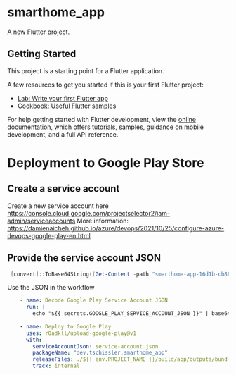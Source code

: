 # smarthome_app

A new Flutter project.

## Getting Started

This project is a starting point for a Flutter application.

A few resources to get you started if this is your first Flutter project:

- [Lab: Write your first Flutter app](https://docs.flutter.dev/get-started/codelab)
- [Cookbook: Useful Flutter samples](https://docs.flutter.dev/cookbook)

For help getting started with Flutter development, view the
[online documentation](https://docs.flutter.dev/), which offers tutorials,
samples, guidance on mobile development, and a full API reference.


# Deployment to Google Play Store
## Create a service account
Create a new service account here https://console.cloud.google.com/projectselector2/iam-admin/serviceaccounts
More information: https://damienaicheh.github.io/azure/devops/2021/10/25/configure-azure-devops-google-play-en.html

## Provide the service account JSON
``` Powershell
 [convert]::ToBase64String((Get-Content -path "smarthome-app-16d1b-cb8873d5fc10.json" -Encoding byte)) > service-account.json.base64  
```

Use the JSON in the workflow
```YAML
    - name: Decode Google Play Service Account JSON
      run: |
        echo "${{ secrets.GOOGLE_PLAY_SERVICE_ACCOUNT_JSON }}" | base64 -d > service-account.json
        
    - name: Deploy to Google Play
      uses: r0adkll/upload-google-play@v1
      with:
        serviceAccountJson: service-account.json
        packageName: "dev.tschissler.smarthome_app"
        releaseFiles: ./${{ env.PROJECT_NAME }}/build/app/outputs/bundle/release/app-release.aab
        track: internal
```
